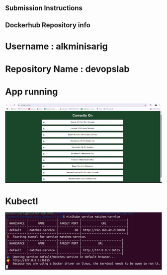 ## Submission Instructions

## Dockerhub Repository info
# Username : alkminisarig
# Repository Name : devopslab

# App running 
![App](apprunning.png)

# Kubectl
![kubectl](kubectlphoto.png)
